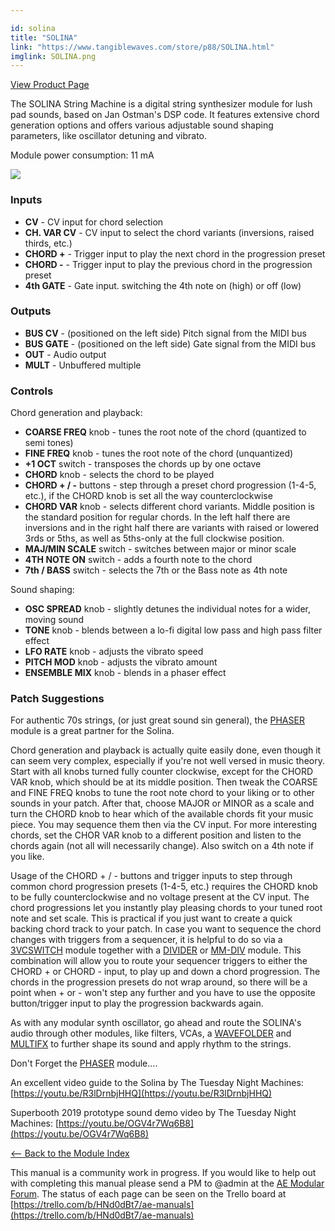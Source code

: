 ```yaml
---

id: solina
title: "SOLINA"
link: "https://www.tangiblewaves.com/store/p88/SOLINA.html"
imglink: SOLINA.png
---
```



[View Product Page](https://www.tangiblewaves.com/store/p88/SOLINA.html)

The SOLINA String Machine is a digital string synthesizer module for lush pad sounds, based on Jan Ostman's DSP code. It features extensive chord generation options and offers various adjustable sound shaping parameters, like oscillator detuning and vibrato.

Module power consumption: 11 mA

[![](/images/th00---SOLINA.png.jpg)](https://wiki.aemodular.com/uploads/AeManual/SOLINA/SOLINA.png "SOLINA")

### Inputs

*   **CV** - CV input for chord selection
*   **CH. VAR CV** - CV input to select the chord variants (inversions, raised thirds, etc.)
*   **CHORD +** - Trigger input to play the next chord in the progression preset
*   **CHORD -** - Trigger input to play the previous chord in the progression preset
*   **4th GATE** - Gate input. switching the 4th note on (high) or off (low)

### Outputs

*   **BUS CV** - (positioned on the left side) Pitch signal from the MIDI bus
*   **BUS GATE** - (positioned on the left side) Gate signal from the MIDI bus
*   **OUT** - Audio output
*   **MULT** - Unbuffered multiple

### Controls

Chord generation and playback:

*   **COARSE FREQ** knob - tunes the root note of the chord (quantized to semi tones)
*   **FINE FREQ** knob - tunes the root note of the chord (unquantized)
*   **+1 OCT** switch - transposes the chords up by one octave
*   **CHORD** knob - selects the chord to be played
*   **CHORD + / -** buttons - step through a preset chord progression (1-4-5, etc.), if the CHORD knob is set all the way counterclockwise
*   **CHORD VAR** knob - selects different chord variants. Middle position is the standard position for regular chords. In the left half there are inversions and in the right half there are variants with raised or lowered 3rds or 5ths, as well as 5ths-only at the full clockwise position.
*   **MAJ/MIN SCALE** switch - switches between major or minor scale
*   **4TH NOTE ON** switch - adds a fourth note to the chord
*   **7th / BASS** switch - selects the 7th or the Bass note as 4th note

Sound shaping:

*   **OSC SPREAD** knob - slightly detunes the individual notes for a wider, moving sound
*   **TONE** knob - blends between a lo-fi digital low pass and high pass filter effect
*   **LFO RATE** knob - adjusts the vibrato speed
*   **PITCH MOD** knob - adjusts the vibrato amount
*   **ENSEMBLE MIX** knob - blends in a phaser effect

### Patch Suggestions

For authentic 70s strings, (or just great sound sin general), the [PHASER](https://wiki.aemodular.com/pmwiki.php/AeManual/PHASER) module is a great partner for the Solina.

Chord generation and playback is actually quite easily done, even though it can seem very complex, especially if you're not well versed in music theory. Start with all knobs turned fully counter clockwise, except for the CHORD VAR knob, which should be at its middle position. Then tweak the COARSE and FINE FREQ knobs to tune the root note chord to your liking or to other sounds in your patch. After that, choose MAJOR or MINOR as a scale and turn the CHORD knob to hear which of the available chords fit your music piece. You may sequence them then via the CV input. For more interesting chords, set the CHOR VAR knob to a different position and listen to the chords again (not all will necessarily change). Also switch on a 4th note if you like.

Usage of the CHORD + / - buttons and trigger inputs to step through common chord progression presets (1-4-5, etc.) requires the CHORD knob to be fully counterclockwise and no voltage present at the CV input. The chord progressions let you instantly play pleasing chords to your tuned root note and set scale. This is practical if you just want to create a quick backing chord track to your patch. In case you want to sequence the chord changes with triggers from a sequencer, it is helpful to do so via a [3VCSWITCH](http://wiki.aemodular.com/pmwiki.php/AeManual/3VCSWITCH) module together with a [DIVIDER](http://wiki.aemodular.com/pmwiki.php/AeManual/DIVIDER) or [MM-DIV](http://wiki.aemodular.com/pmwiki.php/AeManual/MM-DIV) module. This combination will allow you to route your sequencer triggers to either the CHORD + or CHORD - input, to play up and down a chord progression. The chords in the progression presets do not wrap around, so there will be a point when + or - won't step any further and you have to use the opposite button/trigger input to play the progression backwards again.

As with any modular synth oscillator, go ahead and route the SOLINA's audio through other modules, like filters, VCAs, a [WAVEFOLDER](https://wiki.aemodular.com/pmwiki.php/AeManual/WAVEFOLDER) and [MULTIFX](https://wiki.aemodular.com/pmwiki.php/AeManual/MULTIFX) to further shape its sound and apply rhythm to the strings.

Don't Forget the [PHASER](https://wiki.aemodular.com/pmwiki.php/AeManual/PHASER) module....

An excellent video guide to the Solina by The Tuesday Night Machines: [https://youtu.be/R3lDrnbjHHQ](https://youtu.be/R3lDrnbjHHQ)

Superbooth 2019 prototype sound demo video by The Tuesday Night Machines: [https://youtu.be/OGV4r7Wq6B8](https://youtu.be/OGV4r7Wq6B8)

[<-- Back to the Module Index](https://wiki.aemodular.com/pmwiki.php/AeManual/Modules)

This manual is a community work in progress. If you would like to help out with completing this manual please send a PM to @admin at the [AE Modular Forum](http://forum.aemodular.com). The status of each page can be seen on the Trello board at [https://trello.com/b/HNd0dBt7/ae-manuals](https://trello.com/b/HNd0dBt7/ae-manuals)